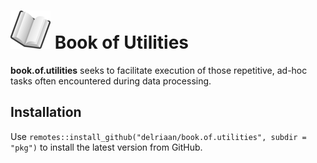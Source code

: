 # ![book](book_small.png) Book of Utilities

**book.of.utilities** seeks to facilitate execution of those repetitive, ad-hoc tasks often encountered during data processing.

## Installation

Use `remotes::install_github("delriaan/book.of.utilities", subdir = "pkg")` to install the latest version from GitHub.
